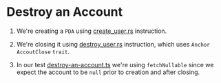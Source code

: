 # Destroy an Account

1. We're creating a `PDA` using [create_user.rs](programs/destroy-an-account/src/instructions/create_user.rs)
   instruction.


2. We're closing it using [destroy_user.rs](programs/destroy-an-account/src/instructions/destroy_user.rs)
   instruction, which uses `Anchor` `AccoutClose` `trait`. 


3. In our test [destroy-an-account.ts](tests/destroy-an-account.ts) we're using `fetchNullable` since we expect 
   the account to be `null` prior to creation and after closing. 